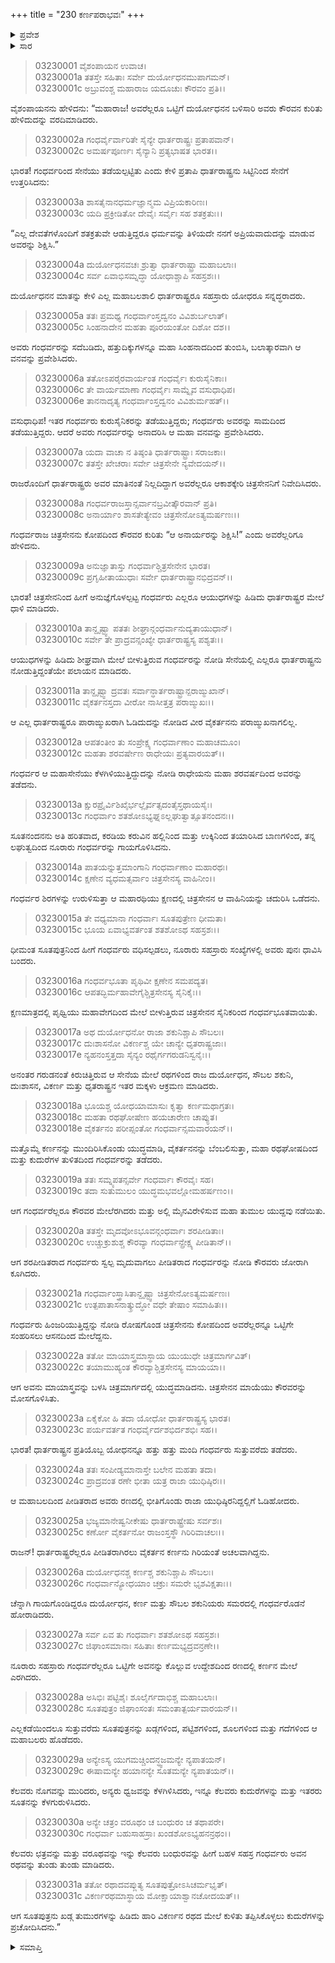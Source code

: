 +++
title = "230 ಕರ್ಣಪರಾಭವಃ"
+++

<details><summary>ಪ್ರವೇಶ</summary>


।।   ಓಂ ಓಂ ನಮೋ ನಾರಾಯಣಾಯ।।   ಶ್ರೀ ವೇದವ್ಯಾಸಾಯ ನಮಃ ।।

ಶ್ರೀ ಕೃಷ್ಣದ್ವೈಪಾಯನ ವೇದವ್ಯಾಸ ವಿರಚಿತ  

**ಶ್ರೀ ಮಹಾಭಾರತ**

**ಆರಣ್ಯಕ ಪರ್ವ**

**ಘೋಷಯಾತ್ರಾ ಪರ್ವ**

**ಅಧ್ಯಾಯ 230**

</details>


<details><summary>ಸಾರ</summary>

ದುರ್ಯೋಧನನು ಸೇನೆಯೊಂದಿಗೆ ದ್ವೈತವನವನ್ನು ಬಲವಂತ ಮಾಡಿ ಪ್ರವೇಶಿಸಲು ಗಂಧರ್ವರೊಡನೆ ನಡೆದ ಯುದ್ಧ (1-20). ಕೋಪಗೊಂಡ ಗಂಧರ್ವರಾಜ ಚಿತ್ರಸೇನನು ಮಾಯಾಯುದ್ಧವನ್ನು ಪ್ರಾರಂಭಿಸಿದುದು; ಕರ್ಣನು ಪಲಾಯನ ಮಾಡಿದುದು (21-31).

</details>


> 03230001 ವೈಶಂಪಾಯನ ಉವಾಚ।  
03230001a ತತಸ್ತೇ ಸಹಿತಾಃ ಸರ್ವೇ ದುರ್ಯೋಧನಮುಪಾಗಮನ್।  
03230001c ಅಬ್ರುವಂಶ್ಚ ಮಹಾರಾಜ ಯದೂಚುಃ ಕೌರವಂ ಪ್ರತಿ।।

ವೈಶಂಪಾಯನನು ಹೇಳಿದನು: “ಮಹಾರಾಜ! ಅವರೆಲ್ಲರೂ ಒಟ್ಟಿಗೆ ದುರ್ಯೋಧನನ ಬಳಿಸಾರಿ ಅವರು ಕೌರವನ ಕುರಿತು ಹೇಳಿದುದನ್ನು ವರದಿಮಾಡಿದರು.

> 03230002a ಗಂಧರ್ವೈರ್ವಾರಿತೇ ಸೈನ್ಯೇ ಧಾರ್ತರಾಷ್ಟ್ರಃ ಪ್ರತಾಪವಾನ್।  
03230002c ಅಮರ್ಷಪೂರ್ಣಃ ಸೈನ್ಯಾನಿ ಪ್ರತ್ಯಭಾಷತ ಭಾರತ।।

ಭಾರತ! ಗಂಧರ್ವರಿಂದ ಸೇನೆಯು ತಡೆಯಲ್ಪಟ್ಟಿತು ಎಂದು ಕೇಳಿ ಪ್ರತಾಪಿ ಧಾರ್ತರಾಷ್ಟ್ರನು ಸಿಟ್ಟಿನಿಂದ ಸೇನೆಗೆ ಉತ್ತರಿಸಿದನು:

> 03230003a ಶಾಸತೈನಾನಧರ್ಮಜ್ಞಾನ್ಮಮ ವಿಪ್ರಿಯಕಾರಿಣಃ।  
03230003c ಯದಿ ಪ್ರಕ್ರೀಡಿತೋ ದೇವೈಃ ಸರ್ವೈಃ ಸಹ ಶತಕ್ರತುಃ।।

“ಎಲ್ಲ ದೇವತೆಗಳೊಂದಿಗೆ ಶತಕ್ರತುವೇ ಆಡುತ್ತಿದ್ದರೂ ಧರ್ಮವನ್ನು ತಿಳಿಯದೇ ನನಗೆ ಅಪ್ರಿಯವಾದುದನ್ನು ಮಾಡುವ ಅವರನ್ನು ಶಿಕ್ಷಿಸಿ.”

> 03230004a ದುರ್ಯೋಧನವಚಃ ಶ್ರುತ್ವಾ ಧಾರ್ತರಾಷ್ಟ್ರಾ ಮಹಾಬಲಾಃ।  
03230004c ಸರ್ವ ಏವಾಭಿಸಮ್ನದ್ಧಾ ಯೋಧಾಶ್ಚಾಪಿ ಸಹಸ್ರಶಃ।।

ದುರ್ಯೋಧನನ ಮಾತನ್ನು ಕೇಳಿ ಎಲ್ಲ ಮಹಾಬಲಶಾಲಿ ಧಾರ್ತರಾಷ್ಟ್ರರೂ ಸಹಸ್ರಾರು ಯೋಧರೂ ಸನ್ನದ್ಧರಾದರು.

> 03230005a ತತಃ ಪ್ರಮಥ್ಯ ಗಂಧರ್ವಾಂಸ್ತದ್ವನಂ ವಿವಿಶುರ್ಬಲಾತ್।   
03230005c ಸಿಂಹನಾದೇನ ಮಹತಾ ಪೂರಯಂತೋ ದಿಶೋ ದಶ।।

ಅವರು ಗಂಧರ್ವರನ್ನು ಸದೆಬಡಿದು, ಹತ್ತುದಿಕ್ಕುಗಳನ್ನೂ ಮಹಾ ಸಿಂಹನಾದದಿಂದ ತುಂಬಿಸಿ, ಬಲಾತ್ಕಾರವಾಗಿ ಆ ವನವನ್ನು ಪ್ರವೇಶಿಸಿದರು.

> 03230006a ತತೋಽಪರೈರವಾರ್ಯಂತ ಗಂಧರ್ವೈಃ ಕುರುಸೈನಿಕಾಃ।  
03230006c ತೇ ವಾರ್ಯಮಾಣಾ ಗಂಧರ್ವೈಃ ಸಾಮ್ನೈವ ವಸುಧಾಧಿಪ।   
03230006e ತಾನನಾದೃತ್ಯ ಗಂಧರ್ವಾಂಸ್ತದ್ವನಂ ವಿವಿಶುರ್ಮಹತ್।।

ವಸುಧಾಧಿಪ! ಇತರ ಗಂಧರ್ವರು ಕುರುಸೈನಿಕರನ್ನು ತಡೆಯುತ್ತಿದ್ದರು; ಗಂಧರ್ವರು ಅವರನ್ನು ಸಾಮದಿಂದ ತಡೆಯುತ್ತಿದ್ದರು. ಆದರೆ ಅವರು ಗಂಧರ್ವರನ್ನು ಅನಾದರಿಸಿ ಆ ಮಹಾ ವನವನ್ನು ಪ್ರವೇಶಿಸಿದರು.

> 03230007a ಯದಾ ವಾಚಾ ನ ತಿಷ್ಠಂತಿ ಧಾರ್ತರಾಷ್ಟ್ರಾಃ ಸರಾಜಕಾಃ।  
03230007c ತತಸ್ತೇ ಖೇಚರಾಃ ಸರ್ವೇ ಚಿತ್ರಸೇನೇ ನ್ಯವೇದಯನ್।।

ರಾಜರೊಂದಿಗೆ ಧಾರ್ತರಾಷ್ಟ್ರರು ಅವರ ಮಾತಿನಂತೆ ನಿಲ್ಲದಿದ್ದಾಗ ಅವರೆಲ್ಲರೂ ಆಕಾಶಕ್ಕೇರಿ ಚಿತ್ರಸೇನನಿಗೆ ನಿವೇದಿಸಿದರು.

> 03230008a ಗಂಧರ್ವರಾಜಸ್ತಾನ್ಸರ್ವಾನಬ್ರವೀತ್ಕೌರವಾನ್ ಪ್ರತಿ।  
03230008c ಅನಾರ್ಯಾಂ ಶಾಸತೇತ್ಯೇವಂ ಚಿತ್ರಸೇನೋಽತ್ಯಮರ್ಷಣಃ।।

ಗಂಧರ್ವರಾಜ ಚಿತ್ರಸೇನನು ಕೋಪದಿಂದ ಕೌರವರ ಕುರಿತು “ಆ ಅನಾರ್ಯರನ್ನು ಶಿಕ್ಷಿಸಿ!” ಎಂದು ಅವರೆಲ್ಲರಿಗೂ ಹೇಳಿದನು.

> 03230009a ಅನುಜ್ಞಾತಾಸ್ತು ಗಂಧರ್ವಾಶ್ಚಿತ್ರಸೇನೇನ ಭಾರತ।  
03230009c ಪ್ರಗೃಹೀತಾಯುಧಾಃ ಸರ್ವೇ ಧಾರ್ತರಾಷ್ಟ್ರಾನಭಿದ್ರವನ್।।

ಭಾರತ! ಚಿತ್ರಸೇನನಿಂದ ಹೀಗೆ ಅನುಜ್ಞೆಗೊಳಲ್ಪಟ್ಟ ಗಂಧರ್ವರು ಎಲ್ಲರೂ ಆಯುಧಗಳನ್ನು ಹಿಡಿದು ಧಾರ್ತರಾಷ್ಟ್ರರ ಮೇಲೆ ಧಾಳಿ ಮಾಡಿದರು.

> 03230010a ತಾನ್ದೃಷ್ಟ್ವಾ ಪತತಃ ಶೀಘ್ರಾನ್ಗಂಧರ್ವಾನುದ್ಯತಾಯುಧಾನ್।  
03230010c ಸರ್ವೇ ತೇ ಪ್ರಾದ್ರವನ್ಸಂಖ್ಯೇ ಧಾರ್ತರಾಷ್ಟ್ರಸ್ಯ ಪಶ್ಯತಃ।।

ಆಯುಧಗಳನ್ನು ಹಿಡಿದು ಶೀಘ್ರವಾಗಿ ಮೇಲೆ ಬೀಳುತ್ತಿರುವ ಗಂಧರ್ವರನ್ನು ನೋಡಿ ಸೇನೆಯಲ್ಲಿ ಎಲ್ಲರೂ ಧಾರ್ತರಾಷ್ಟ್ರನು ನೋಡುತ್ತಿದ್ದಂತೆಯೇ ಪಲಾಯನ ಮಾಡಿದರು.

> 03230011a ತಾನ್ದೃಷ್ಟ್ವಾ ದ್ರವತಃ ಸರ್ವಾನ್ಧಾರ್ತರಾಷ್ಟ್ರಾನ್ಪರಾಙ್ಮುಖಾನ್।  
03230011c ವೈಕರ್ತನಸ್ತದಾ ವೀರೋ ನಾಸೀತ್ತತ್ರ ಪರಾಙ್ಮುಖಃ।।

ಆ ಎಲ್ಲ ಧಾರ್ತರಾಷ್ಟ್ರರೂ ಪಾರಾಙ್ಮುಖರಾಗಿ ಓಡಿದುದನ್ನು ನೋಡಿದ ವೀರ ವೈಕರ್ತನನು ಪರಾಙ್ಮುಖನಾಗಲಿಲ್ಲ.

> 03230012a ಆಪತಂತೀಂ ತು ಸಂಪ್ರೇಕ್ಷ್ಯ ಗಂಧರ್ವಾಣಾಂ ಮಹಾಚಮೂಂ।  
03230012c ಮಹತಾ ಶರವರ್ಷೇಣ ರಾಧೇಯಃ ಪ್ರತ್ಯವಾರಯತ್।।

ಗಂಧರ್ವರ ಆ ಮಹಾಸೇನೆಯು ಕೆಳಗಿಳಿಯುತ್ತಿದ್ದುದನ್ನು ನೋಡಿ ರಾಧೇಯನು ಮಹಾ ಶರವರ್ಷದಿಂದ ಅವರನ್ನು ತಡೆದನು.

> 03230013a ಕ್ಷುರಪ್ರೈರ್ವಿಶಿಖೈರ್ಭಲ್ಲೈರ್ವತ್ಸದಂತೈಸ್ತಥಾಯಸೈಃ।  
03230013c ಗಂಧರ್ವಾಂ ಶತಶೋಽಭ್ಯಘ್ನಽಲ್ಲಘುತ್ವಾತ್ಸೂತನಂದನಃ।।

ಸೂತನಂದನನು ಅತಿ ಹರಿತವಾದ, ಕರಡಿಯ ಕರುವಿನ ಹಲ್ಲಿನಿಂದ ಮತ್ತು ಉಕ್ಕಿನಿಂದ ತಯಾರಿಸಿದ ಬಾಣಗಳಿಂದ, ತನ್ನ ಲಘುತ್ವದಿಂದ ನೂರಾರು ಗಂಧರ್ವರನ್ನು ಗಾಯಗೊಳಿಸಿದನು.

> 03230014a ಪಾತಯನ್ನುತ್ತಮಾಂಗಾನಿ ಗಂಧರ್ವಾಣಾಂ ಮಹಾರಥಃ।  
03230014c ಕ್ಷಣೇನ ವ್ಯಧಮತ್ಸರ್ವಾಂ ಚಿತ್ರಸೇನಸ್ಯ ವಾಹಿನೀಂ।।

ಗಂಧರ್ವರ ಶಿರಗಳನ್ನು ಉರುಳಿಸುತ್ತಾ ಆ ಮಹಾರಥಿಯು ಕ್ಷಣದಲ್ಲಿ ಚಿತ್ರಸೇನನ ಆ ವಾಹಿನಿಯನ್ನು ಚದುರಿಸಿ ಒಡೆದನು.

> 03230015a ತೇ ವಧ್ಯಮಾನಾ ಗಂಧರ್ವಾಃ ಸೂತಪುತ್ರೇಣ ಧೀಮತಾ।  
03230015c ಭೂಯ ಏವಾಭ್ಯವರ್ತಂತ ಶತಶೋಽಥ ಸಹಸ್ರಶಃ।।

ಧೀಮಂತ ಸೂತಪುತ್ರನಿಂದ ಹೀಗೆ ಗಂಧರ್ವರು ವಧಿಸಲ್ಪಡಲು, ನೂರಾರು ಸಹಸ್ರಾರು ಸಂಖ್ಯೆಗಳಲ್ಲಿ ಅವರು ಪುನಃ ಧಾವಿಸಿ ಬಂದರು.

> 03230016a ಗಂಧರ್ವಭೂತಾ ಪೃಥಿವೀ ಕ್ಷಣೇನ ಸಮಪದ್ಯತ।  
03230016c ಆಪತದ್ಭಿರ್ಮಹಾವೇಗೈಶ್ಚಿತ್ರಸೇನಸ್ಯ ಸೈನಿಕೈಃ।।

ಕ್ಷಣಮಾತ್ರದಲ್ಲಿ ಪೃಥ್ವಿಯು ಮಹಾವೇಗದಿಂದ ಮೇಲೆ ಬೀಳುತ್ತಿರುವ ಚಿತ್ರಸೇನನ ಸೈನಿಕರಿಂದ ಗಂಧರ್ವಭೂತವಾಯಿತು.

> 03230017a ಅಥ ದುರ್ಯೋಧನೋ ರಾಜಾ ಶಕುನಿಶ್ಚಾಪಿ ಸೌಬಲಃ।  
03230017c ದುಃಶಾಸನೋ ವಿಕರ್ಣಶ್ಚ ಯೇ ಚಾನ್ಯೇ ಧೃತರಾಷ್ಟ್ರಜಾಃ।  
03230017e ನ್ಯಹನಂಸ್ತತ್ತದಾ ಸೈನ್ಯಂ ರಥೈರ್ಗಗರುಡನಿಸ್ವನೈಃ।।

ಅನಂತರ ಗರುಡನಂತೆ ಕಿರುಚಿತ್ತಿರುವ ಆ ಸೇನೆಯ ಮೇಲೆ ರಥಗಳಿಂದ ರಾಜ ದುರ್ಯೋಧನ, ಸೌಬಲ ಶಕುನಿ, ದುಃಶಾಸನ, ವಿಕರ್ಣ ಮತ್ತು ಧೃತರಾಷ್ಟ್ರನ ಇತರ ಮಕ್ಕಳು ಆಕ್ರಮಣ ಮಾಡಿದರು.

> 03230018a ಭೂಯಶ್ಚ ಯೋಧಯಾಮಾಸುಃ ಕೃತ್ವಾ ಕರ್ಣಮಥಾಗ್ರತಃ।  
03230018c ಮಹತಾ ರಥಘೋಷೇಣ ಹಯಚಾರೇಣ ಚಾಪ್ಯುತ।  
03230018e ವೈಕರ್ತನಂ ಪರೀಪ್ಸಂತೋ ಗಂಧರ್ವಾನ್ಸಮವಾರಯನ್।।

ಮತ್ತೊಮ್ಮೆ ಕರ್ಣನನ್ನು ಮುಂದಿರಿಸಿಕೊಂಡು ಯುದ್ಧಮಾಡಿ, ವೈಕರ್ತನನನ್ನು ಬೆಂಬಲಿಸುತ್ತಾ, ಮಹಾ ರಥಘೋಷದಿಂದ ಮತ್ತು ಕುದುರೆಗಳ ತುಳಿತದಿಂದ ಗಂಧರ್ವರನ್ನು ತಡೆದರು.

> 03230019a ತತಃ ಸಮ್ನ್ಯಪತನ್ಸರ್ವೇ ಗಂಧರ್ವಾಃ ಕೌರವೈಃ ಸಹ।  
03230019c ತದಾ ಸುತುಮುಲಂ ಯುದ್ಧಮಭವಲ್ಲೋಮಹರ್ಷಣಂ।।

ಆಗ ಗಂಧರ್ವರೆಲ್ಲರೂ ಕೌರವರ ಮೇಲೆರಗಿದರು ಮತ್ತು ಅಲ್ಲಿ ಮೈನವಿರೇಳಿಸುವ ಮಹಾ ತುಮುಲ ಯುದ್ದವು ನಡೆಯಿತು.

> 03230020a ತತಸ್ತೇ ಮೃದವೋಽಭೂವನ್ಗಂಧರ್ವಾಃ ಶರಪೀಡಿತಾಃ।  
03230020c ಉಚ್ಚುಕ್ರುಶುಶ್ಚ ಕೌರವ್ಯಾ ಗಂಧರ್ವಾನ್ಪ್ರೇಕ್ಷ್ಯ ಪೀಡಿತಾನ್।।

ಆಗ ಶರಪೀಡಿತರಾದ ಗಂಧರ್ವರು ಸ್ವಲ್ಪ ಮೃದುವಾಗಲು ಪೀಡಿತರಾದ ಗಂಧರ್ವರನ್ನು ನೋಡಿ ಕೌರವರು ಜೋರಾಗಿ ಕೂಗಿದರು.

> 03230021a ಗಂಧರ್ವಾಂಸ್ತ್ರಾಸಿತಾನ್ದೃಷ್ಟ್ವಾ ಚಿತ್ರಸೇನೋಽತ್ಯಮರ್ಷಣಃ।   
03230021c ಉತ್ಪಪಾತಾಸನಾತ್ಕ್ರುದ್ಧೋ ವಧೇ ತೇಷಾಂ ಸಮಾಹಿತಃ।।

ಗಂಧರ್ವರು ಹಿಂಜರಿಯುತ್ತಿದ್ದನ್ನು ನೋಡಿ ರೋಷಗೊಂಡ ಚಿತ್ರಸೇನನು ಕೋಪದಿಂದ ಅವರೆಲ್ಲರನ್ನೂ ಒಟ್ಟಿಗೇ ಸಂಹರಿಸಲು ಆಸನದಿಂದ ಮೇಲೆದ್ದನು.

> 03230022a ತತೋ ಮಾಯಾಸ್ತ್ರಮಾಸ್ಥಾಯ ಯುಯುಧೇ ಚಿತ್ರಮಾರ್ಗವಿತ್।  
03230022c ತಯಾಮುಹ್ಯಂತ ಕೌರವ್ಯಾಶ್ಚಿತ್ರಸೇನಸ್ಯ ಮಾಯಯಾ।।

ಆಗ ಅವನು ಮಾಯಾಸ್ತ್ರವನ್ನು ಬಳಸಿ ಚಿತ್ರಮಾರ್ಗದಲ್ಲಿ ಯುದ್ಧಮಾಡಿದನು. ಚಿತ್ರಸೇನನ ಮಾಯೆಯು ಕೌರವರನ್ನು ಮೋಸಗೊಳಿಸಿತು.

> 03230023a ಏಕೈಕೋ ಹಿ ತದಾ ಯೋಧೋ ಧಾರ್ತರಾಷ್ಟ್ರಸ್ಯ ಭಾರತ।  
03230023c ಪರ್ಯವರ್ತತ ಗಂಧರ್ವೈರ್ದಶಭಿರ್ದಶಭಿಃ ಸಹ।।

ಭಾರತ! ಧಾರ್ತರಾಷ್ಟ್ರನ ಪ್ರತಿಯೊಬ್ಬ ಯೋಧನನ್ನೂ ಹತ್ತು ಹತ್ತು ಮಂದಿ ಗಂಧರ್ವರು ಸುತ್ತುವರೆದು ತಡೆದರು.

> 03230024a ತತಃ ಸಂಪೀಡ್ಯಮಾನಾಸ್ತೇ ಬಲೇನ ಮಹತಾ ತದಾ।  
03230024c ಪ್ರಾದ್ರವಂತ ರಣೇ ಭೀತಾ ಯತ್ರ ರಾಜಾ ಯುಧಿಷ್ಠಿರಃ।।

ಆ ಮಹಾಬಲದಿಂದ ಪೀಡಿತರಾದ ಅವರು ರಣದಲ್ಲಿ ಭೀತಿಗೊಂಡು ರಾಜಾ ಯುಧಿಷ್ಠಿರನಿದ್ದಲ್ಲಿಗೆ ಓಡಿಹೋದರು.

> 03230025a ಭಜ್ಯಮಾನೇಷ್ವನೀಕೇಷು ಧಾರ್ತರಾಷ್ಟ್ರೇಷು ಸರ್ವಶಃ।   
03230025c ಕರ್ಣೋ ವೈಕರ್ತನೋ ರಾಜಂಸ್ತಸ್ಥೌ ಗಿರಿರಿವಾಚಲಃ।।

ರಾಜನ್! ಧಾರ್ತರಾಷ್ಟ್ರರೆಲ್ಲರೂ ಪೀಡಿತರಾಗಿರಲು ವೈಕರ್ತನ ಕರ್ಣನು ಗಿರಿಯಂತೆ ಅಚಲವಾಗಿದ್ದನು.

> 03230026a ದುರ್ಯೋಧನಶ್ಚ ಕರ್ಣಶ್ಚ ಶಕುನಿಶ್ಚಾಪಿ ಸೌಬಲಃ।  
03230026c ಗಂಧರ್ವಾನ್ಯೋಧಯಾಂ ಚಕ್ರುಃ ಸಮರೇ ಭೃಶವಿಕ್ಷತಾಃ।।

ಚೆನ್ನಾಗಿ ಗಾಯಗೊಂಡಿದ್ದರೂ ದುರ್ಯೋಧನ, ಕರ್ಣ ಮತ್ತು ಸೌಬಲ ಶಕುನಿಯರು ಸಮರದಲ್ಲಿ ಗಂಧರ್ವರೊಡನೆ ಹೋರಾಡಿದರು.

> 03230027a ಸರ್ವ ಏವ ತು ಗಂಧರ್ವಾಃ ಶತಶೋಽಥ ಸಹಸ್ರಶಃ।   
03230027c ಜಿಘಾಂಸಮಾನಾಃ ಸಹಿತಾಃ ಕರ್ಣಮಭ್ಯದ್ರವನ್ರಣೇ।।

ನೂರಾರು ಸಹಸ್ರಾರು ಗಂಧರ್ವರೆಲ್ಲರೂ ಒಟ್ಟಿಗೇ ಅವನನ್ನು ಕೊಲ್ಲುವ ಉದ್ದೇಶದಿಂದ ರಣದಲ್ಲಿ ಕರ್ಣನ ಮೇಲೆ ಎರಗಿದರು.

> 03230028a ಅಸಿಭಿಃ ಪಟ್ಟಿಶೈಃ ಶೂಲೈರ್ಗದಾಭಿಶ್ಚ ಮಹಾಬಲಾಃ।  
03230028c ಸೂತಪುತ್ರಂ ಜಿಘಾಂಸಂತಃ ಸಮಂತಾತ್ಪರ್ಯವಾರಯನ್।।

ಎಲ್ಲಕಡೆಯಿಂದಲೂ ಸುತ್ತುವರೆದು ಸೂತಪುತ್ರನನ್ನು ಖಡ್ಗಗಳಿಂದ, ಪಟ್ಟಿಶಗಳಿಂದ, ಶೂಲಗಳಿಂದ ಮತ್ತು ಗದೆಗಳಿಂದ ಆ ಮಹಾಬಲರು ಹೊಡೆದರು.

> 03230029a ಅನ್ಯೇಽಸ್ಯ ಯುಗಮಚ್ಚಿಂದನ್ಧ್ವಜಮನ್ಯೇ ನ್ಯಪಾತಯನ್।  
03230029c ಈಷಾಮನ್ಯೇ ಹಯಾನನ್ಯೇ ಸೂತಮನ್ಯೇ ನ್ಯಪಾತಯನ್।।

ಕೆಲವರು ನೊಗವನ್ನು ಮುರಿದರು, ಅನ್ಯರು ಧ್ವಜವನ್ನು ಕೆಳಗಿಳಿಸಿದರು, ಇನ್ನೂ ಕೆಲವರು ಕುದುರೆಗಳನ್ನು ಮತ್ತು ಇತರರು ಸೂತನನ್ನು ಕೆಳಗುರುಳಿಸಿದರು.

> 03230030a ಅನ್ಯೇ ಚತ್ರಂ ವರೂಥಂ ಚ ಬಂಧುರಂ ಚ ತಥಾಪರೇ।  
03230030c ಗಂಧರ್ವಾ ಬಹುಸಾಹಸ್ರಾಃ ಖಂಡಶೋಽಭ್ಯಹನನ್ರಥಂ।।

ಕೆಲವರು ಛತ್ರವನ್ನು ಮತ್ತು ವರೂಥವನ್ನು ಇನ್ನು ಕೆಲವರು ಬಂಧುರವನ್ನು ಹೀಗೆ ಬಹಳ ಸಹಸ್ರ ಗಂಧರ್ವರು ಅವನ ರಥವನ್ನು ತುಂಡು ತುಂಡು ಮಾಡಿದರು.

> 03230031a ತತೋ ರಥಾದವಪ್ಲುತ್ಯ ಸೂತಪುತ್ರೋಽಸಿಚರ್ಮಭೃತ್।  
03230031c ವಿಕರ್ಣರಥಮಾಸ್ಥಾಯ ಮೋಕ್ಷಾಯಾಶ್ವಾನಚೋದಯತ್।।

ಆಗ ಸೂತಪುತ್ರನು ಖಡ್ಗ ತುಮುರಗಳನ್ನು ಹಿಡಿದು ಹಾರಿ ವಿಕರ್ಣನ ರಥದ ಮೇಲೆ ಕುಳಿತು ತಪ್ಪಿಸಿಕೊಳ್ಳಲು ಕುದುರೆಗಳನ್ನು ಪ್ರಚೋದಿಸಿದನು.”


<details><summary>ಸಮಾಪ್ತಿ</summary>


ಇತಿ ಶ್ರೀ ಮಹಾಭಾರತೇ ಆರಣ್ಯಕ ಪರ್ವಣಿ ಘೋಷಯಾತ್ರಾ ಪರ್ವಣಿ ಕರ್ಣಪರಾಭವೇ ತ್ರಿಂಶದಧಿಕದ್ವಿಶತತಮೋಽಧ್ಯಾಯಃ।  
ಇದು ಮಹಾಭಾರತದ ಆರಣ್ಯಕ ಪರ್ವದಲ್ಲಿ ಘೋಷಯಾತ್ರಾ ಪರ್ವದಲ್ಲಿ ಕರ್ಣಪರಾಭವದಲ್ಲಿ ಇನ್ನೂರಾಮೂವತ್ತನೆಯ ಅಧ್ಯಾಯವು.

</details>
